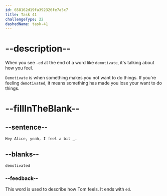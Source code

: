 ```yaml
---
id: 658162d19fa392326fe7a5c7
title: Task 41
challengeType: 22
dashedName: task-41
---
```

<!--
AUDIO REFERENCE:
Tom: Hey Alice, yeah, I feel a bit demotivated.
-->

# --description--

When you see `-ed` at the end of a word like `demotivate`, it's talking about how you feel. 

`Demotivate` is when something makes you not want to do things. If you're feeling `demotivated`, it means something has made you lose your want to do things. 

# --fillInTheBlank--

## --sentence--

`Hey Alice, yeah, I feel a bit _.`

## --blanks--

`demotivated`

### --feedback--

This word is used to describe how Tom feels. It ends with `ed`.
